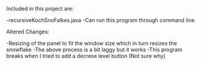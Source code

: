 Included in this project are:

-recursiveKochSnoFalkes.java
-Can run this program through command line

Altered Changes:

-Resizing of the panel to fit the window size which in turn resizes the snowflake
-The above process is  a bit laggy but it works
-This program breaks when I tried to add a decrese level button (Not sure why)